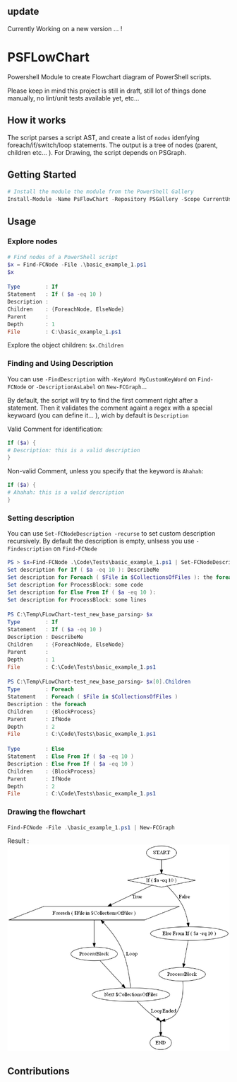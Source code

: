## update
Currently Working on a new version ...  !

# PSFLowChart

Powershell Module to create Flowchart diagram of PowerShell scripts.

Please keep in mind this project is still in draft, still lot of things done manually, no lint/unit tests available yet, etc...

## How it works
The script parses a script AST, and create a list of ``nodes`` idenfying foreach/if/switch/loop statements. The output is a tree of nodes (parent, children etc... ). For Drawing, the script depends on PSGraph.

## Getting Started

```powershell
# Install the module the module from the PowerShell Gallery
Install-Module -Name PsFlowChart -Repository PSGallery -Scope CurrentUser
```

## Usage

### Explore nodes

```powershell
# Find nodes of a PowerShell script
$x = Find-FCNode -File .\basic_example_1.ps1
$x

Type        : If
Statement   : If ( $a -eq 10 )
Description :
Children    : {ForeachNode, ElseNode}
Parent      :
Depth       : 1
File        : C:\basic_example_1.ps1
```

Explore the object children: `$x.Children`

### Finding and Using Description

You can use `-FindDescription` with `-KeyWord MyCustomKeyWord` on `Find-FCNode` or `-DescriptionAsLabel` on `New-FCGraph`... 

By default, the script will try to find the first comment right after a statement.
Then it validates the comment againt a regex with a special keywoard (you can define it... ), wich by default is `Description`

Valid Comment for identification:

```powershell
If ($a) {
# Description: this is a valid description
}
```

Non-valid Comment, unless you specify that the keyword is `Ahahah`:

```powershell
If ($a) {
# Ahahah: this is a valid description
}
```

### Setting description

You can use `Set-FCNodeDescription -recurse` to set custom description recursively. By default the description is empty, unlsess you use `-Findescription` on `Find-FCNode`

```powershell
PS > $x=Find-FCNode .\Code\Tests\basic_example_1.ps1 | Set-FCNodeDescription -Recurse
Set description for If ( $a -eq 10 ): DescribeMe
Set description for Foreach ( $File in $CollectionsOfFiles ): the foreach
Set description for ProcessBlock: some code
Set description for Else From If ( $a -eq 10 ):
Set description for ProcessBlock: some lines

PS C:\Temp\FLowChart-test_new_base_parsing> $x
Type        : If
Statement   : If ( $a -eq 10 )
Description : DescribeMe
Children    : {ForeachNode, ElseNode}
Parent      :
Depth       : 1
File        : C:\Code\Tests\basic_example_1.ps1

PS C:\Temp\FLowChart-test_new_base_parsing> $x[0].Children
Type        : Foreach
Statement   : Foreach ( $File in $CollectionsOfFiles )
Description : the foreach
Children    : {BlockProcess}
Parent      : IfNode
Depth       : 2
File        : C:\Code\Tests\basic_example_1.ps1

Type        : Else
Statement   : Else From If ( $a -eq 10 )
Description : Else From If ( $a -eq 10 )
Children    : {BlockProcess}
Parent      : IfNode
Depth       : 2
File        : C:\Code\Tests\basic_example_1.ps1
```

### Drawing the flowchart

```powershell
Find-FCNode -File .\basic_example_1.ps1 | New-FCGraph
```
Result :
![plopy](basic_example_1.png)

## Contributions

